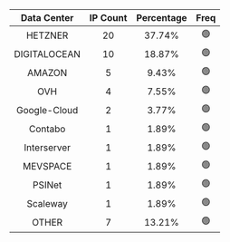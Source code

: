 | Data Center | IP Count | Percentage | Freq |
|:------------:|:--------:|:-----------:|:-----:|
| HETZNER | 20 | 37.74% | 🟢 |
| DIGITALOCEAN | 10 | 18.87% | 🟢 |
| AMAZON | 5 | 9.43% | 🟢 |
| OVH | 4 | 7.55% | 🟢 |
| Google-Cloud | 2 | 3.77% | 🟢 |
| Contabo | 1 | 1.89% | 🟢 |
| Interserver | 1 | 1.89% | 🟢 |
| MEVSPACE | 1 | 1.89% | 🟢 |
| PSINet | 1 | 1.89% | 🟢 |
| Scaleway | 1 | 1.89% | 🟢 |
| OTHER | 7 | 13.21% | 🟢 |
